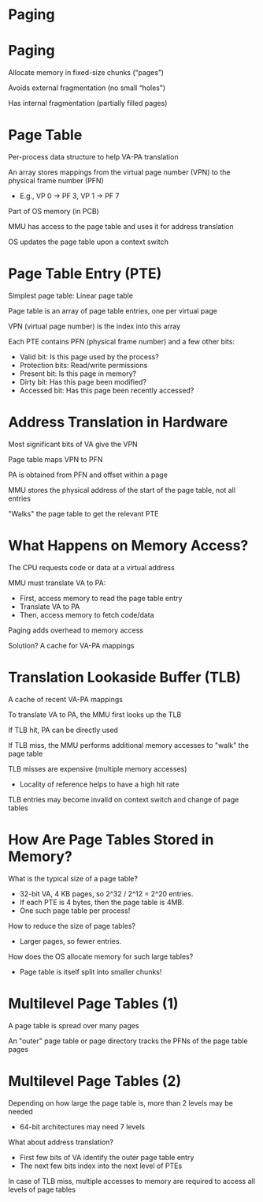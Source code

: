 # Paging

# Paging

Allocate memory in fixed-size chunks (“pages”)

Avoids external fragmentation (no small “holes”)

Has internal fragmentation (partially filled pages)

# Page Table

Per-process data structure to help VA-PA translation

An array stores mappings from the virtual page number (VPN) to the physical frame number (PFN)
- E.g., VP 0 → PF 3, VP 1 → PF 7

Part of OS memory (in PCB)

MMU has access to the page table and uses it for address translation

OS updates the page table upon a context switch

# Page Table Entry (PTE)

Simplest page table: Linear page table

Page table is an array of page table entries, one per virtual page

VPN (virtual page number) is the index into this array

Each PTE contains PFN (physical frame number) and a few other bits:
- Valid bit: Is this page used by the process?
- Protection bits: Read/write permissions
- Present bit: Is this page in memory?
- Dirty bit: Has this page been modified?
- Accessed bit: Has this page been recently accessed?

# Address Translation in Hardware

Most significant bits of VA give the VPN

Page table maps VPN to PFN

PA is obtained from PFN and offset within a page

MMU stores the physical address of the start of the page table, not all entries

"Walks" the page table to get the relevant PTE

# What Happens on Memory Access?

The CPU requests code or data at a virtual address

MMU must translate VA to PA:
- First, access memory to read the page table entry
- Translate VA to PA
- Then, access memory to fetch code/data

Paging adds overhead to memory access

Solution? A cache for VA-PA mappings

# Translation Lookaside Buffer (TLB)

A cache of recent VA-PA mappings

To translate VA to PA, the MMU first looks up the TLB

If TLB hit, PA can be directly used

If TLB miss, the MMU performs additional memory accesses to "walk" the page table

TLB misses are expensive (multiple memory accesses)
- Locality of reference helps to have a high hit rate

TLB entries may become invalid on context switch and change of page tables

# How Are Page Tables Stored in Memory?

What is the typical size of a page table?
- 32-bit VA, 4 KB pages, so 2^32 / 2^12 = 2^20 entries.
- If each PTE is 4 bytes, then the page table is 4MB.
- One such page table per process!

How to reduce the size of page tables?
- Larger pages, so fewer entries.

How does the OS allocate memory for such large tables?
- Page table is itself split into smaller chunks!

# Multilevel Page Tables (1)

A page table is spread over many pages

An "outer" page table or page directory tracks the PFNs of the page table pages

# Multilevel Page Tables (2)

Depending on how large the page table is, more than 2 levels may be needed
- 64-bit architectures may need 7 levels

What about address translation?
- First few bits of VA identify the outer page table entry
- The next few bits index into the next level of PTEs

In case of TLB miss, multiple accesses to memory are required to access all levels of page tables